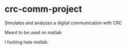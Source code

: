 # crc-comm-project

Simulates and analyzes a digital communication with CRC

Meant to be used on matlab

I fucking hate matlab.
